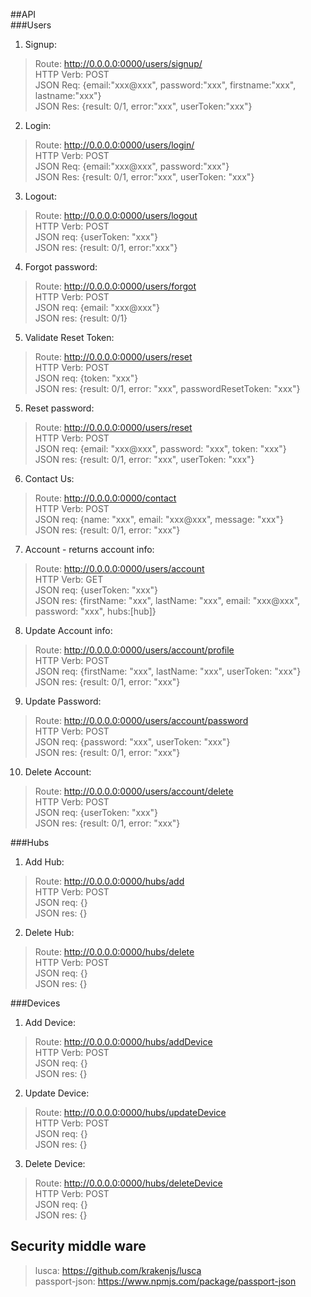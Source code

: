 ##API<br/>
###Users<br/>
1. Signup: 
> Route: http://0.0.0.0:0000/users/signup/ <br/>
> HTTP Verb: POST <br/>
> JSON Req: {email:"xxx@xxx", password:"xxx", firstname:"xxx", lastname:"xxx"} <br/>
> JSON Res: {result: 0/1, error:"xxx", userToken:"xxx"} <br/>

2. Login: 
> Route: http://0.0.0.0:0000/users/login/ <br/>
> HTTP Verb: POST <br/>
> JSON Req: {email:"xxx@xxx", password:"xxx"} <br/>
> JSON Res: {result: 0/1, error:"xxx", userToken: "xxx"} <br/>

3. Logout: 
> Route: http://0.0.0.0:0000/users/logout <br/>
> HTTP Verb: POST <br/>
> JSON req: {userToken: "xxx"}<br/>
> JSON res: {result: 0/1, error:"xxx"}<br/>

4. Forgot password: <br/>
> Route: http://0.0.0.0:0000/users/forgot <br/>
> HTTP Verb: POST <br/>
> JSON req: {email: "xxx@xxx"}<br/>
> JSON res: {result: 0/1}<br/>

5. Validate Reset Token: <br/>
> Route: http://0.0.0.0:0000/users/reset <br/>
> HTTP Verb: POST <br/>
> JSON req: {token: "xxx"}<br/>
> JSON res: {result: 0/1, error: "xxx", passwordResetToken: "xxx"}<br/>

5. Reset password: <br/>
> Route: http://0.0.0.0:0000/users/reset <br/>
> HTTP Verb: POST <br/>
> JSON req: {email: "xxx@xxx", password: "xxx", token: "xxx"}<br/>
> JSON res: {result: 0/1, error: "xxx", userToken: "xxx"}<br/>

6. Contact Us: <br/>
> Route: http://0.0.0.0:0000/contact <br/>
> HTTP Verb: POST <br/>
> JSON req: {name: "xxx", email: "xxx@xxx", message: "xxx"}<br/>
> JSON res: {result: 0/1, error: "xxx"}<br/>

7. Account - returns account info: <br/>
> Route: http://0.0.0.0:0000/users/account <br/>
> HTTP Verb: GET <br/>
> JSON req: {userToken: "xxx"}<br/>
> JSON res: {firstName: "xxx", lastName: "xxx", email: "xxx@xxx", password: "xxx", hubs:[hub]}<r>

8. Update Account info: <br/>
> Route: http://0.0.0.0:0000/users/account/profile <br/>
> HTTP Verb: POST <br/>
> JSON req: {firstName: "xxx", lastName: "xxx", userToken: "xxx"}<br/>
> JSON res: {result: 0/1, error: "xxx"}<br/>

9. Update Password: <br/>
> Route: http://0.0.0.0:0000/users/account/password <br/>
> HTTP Verb: POST <br/>
> JSON req: {password: "xxx", userToken: "xxx"}<br/>
> JSON res: {result: 0/1, error: "xxx"}<br/>

10. Delete Account: <br/>
> Route: http://0.0.0.0:0000/users/account/delete <br/>
> HTTP Verb: POST <br/>
> JSON req: {userToken: "xxx"}<br/>
> JSON res: {result: 0/1, error: "xxx"}<br/>

###Hubs<br/>
1. Add Hub:<br/>
> Route: http://0.0.0.0:0000/hubs/add <br/>
> HTTP Verb: POST <br/>
> JSON req: {}<br/>
> JSON res: {}<br/>

2. Delete Hub:<br/>
> Route: http://0.0.0.0:0000/hubs/delete <br/>
> HTTP Verb: POST <br/>
> JSON req: {}<br/>
> JSON res: {}<br/>

###Devices
1. Add Device:<br/>
> Route: http://0.0.0.0:0000/hubs/addDevice <br/>
> HTTP Verb: POST <br/>
> JSON req: {}<br/>
> JSON res: {}<br/>

2. Update Device:<br/>
> Route: http://0.0.0.0:0000/hubs/updateDevice <br/>
> HTTP Verb: POST <br/>
> JSON req: {}<br/>
> JSON res: {}<br/>

3. Delete Device:<br/>
> Route: http://0.0.0.0:0000/hubs/deleteDevice <br/>
> HTTP Verb: POST <br/>
> JSON req: {}<br/>
> JSON res: {}<br/>

## Security middle ware <br/>
> lusca: https://github.com/krakenjs/lusca <br/>
> passport-json: https://www.npmjs.com/package/passport-json <br/>
